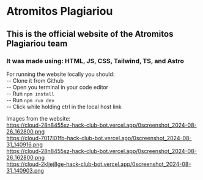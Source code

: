 # Atromitos Plagiariou

## This is the official website of the Atromitos Plagiariou team

### It was made using: HTML, JS, CSS, Tailwind, TS, and Astro

For running the website locally you should:<br />
-- Clone it from Github <br />
-- Open you terminal in your code editor <br />
-- Run ```npm install``` <br />
-- Run ```npm run dev``` <br />
-- Click while holding ctrl in the local host link <br />


Images from the website: <br />
https://cloud-28n8455sz-hack-club-bot.vercel.app/0screenshot_2024-08-26_162800.png <br />
https://cloud-7017i01fb-hack-club-bot.vercel.app/0screenshot_2024-08-31_140916.png <br />
https://cloud-28n8455sz-hack-club-bot.vercel.app/0screenshot_2024-08-26_162800.png <br />
https://cloud-2kljej8ge-hack-club-bot.vercel.app/0screenshot_2024-08-31_140903.png <br />
